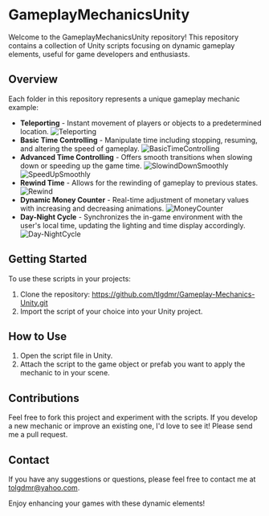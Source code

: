 # GameplayMechanicsUnity

Welcome to the GameplayMechanicsUnity repository! This repository contains a collection of Unity scripts focusing on dynamic gameplay elements, useful for game developers and enthusiasts.

## Overview

Each folder in this repository represents a unique gameplay mechanic example:

- **Teleporting** - Instant movement of players or objects to a predetermined location.
![Teleporting](https://github.com/tlgdmr/Gameplay-Mechanics-Unity/assets/76128236/e2cd2814-0296-4d88-9930-4090d385bd83)
- **Basic Time Controlling** - Manipulate time including stopping, resuming, and altering the speed of gameplay.
![BasicTimeControlling](https://github.com/tlgdmr/Gameplay-Mechanics-Unity/assets/76128236/c8f1406e-ec88-4361-967d-8f5d49c5e8d3)
- **Advanced Time Controlling** - Offers smooth transitions when slowing down or speeding up the game time.
![SlowindDownSmoothly](https://github.com/tlgdmr/Gameplay-Mechanics-Unity/assets/76128236/94425082-124f-49d7-9c33-80b7b01c109a)
![SpeedUpSmoothly](https://github.com/tlgdmr/Gameplay-Mechanics-Unity/assets/76128236/e44439a3-81e8-44e3-ac0e-ffbe47b5a057)
- **Rewind Time** - Allows for the rewinding of gameplay to previous states.
![Rewind](https://github.com/tlgdmr/Gameplay-Mechanics-Unity/assets/76128236/c5cc3fd2-c28d-440f-8fa6-d2266384cf88)
- **Dynamic Money Counter** - Real-time adjustment of monetary values with increasing and decreasing animations.
![MoneyCounter](https://github.com/tlgdmr/Gameplay-Mechanics-Unity/assets/76128236/3ad0948c-489d-4c0e-afde-1ca5d1b05035)
- **Day-Night Cycle** - Synchronizes the in-game environment with the user's local time, updating the lighting and time display accordingly.
![Day-NightCycle](https://github.com/tlgdmr/Gameplay-Mechanics-Unity/assets/76128236/2617a360-840b-4a9c-ab12-959f166ed736)

## Getting Started

To use these scripts in your projects:

1. Clone the repository: https://github.com/tlgdmr/Gameplay-Mechanics-Unity.git
2. Import the script of your choice into your Unity project.

## How to Use

1. Open the script file in Unity.
2. Attach the script to the game object or prefab you want to apply the mechanic to in your scene.

## Contributions

Feel free to fork this project and experiment with the scripts. If you develop a new mechanic or improve an existing one, I'd love to see it! Please send me a pull request.

## Contact

If you have any suggestions or questions, please feel free to contact me at tolgdmr@yahoo.com.

Enjoy enhancing your games with these dynamic elements!
